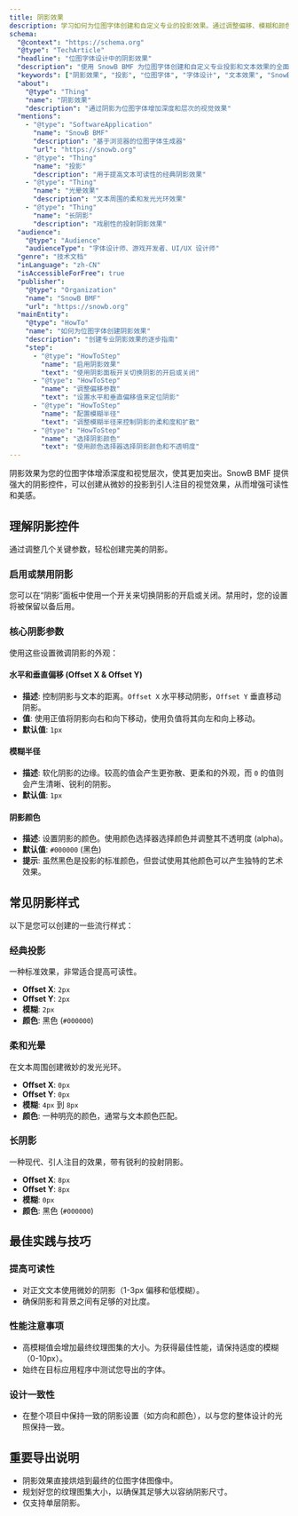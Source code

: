 ```yaml
---
title: 阴影效果
description: 学习如何为位图字体创建和自定义专业的投影效果。通过调整偏移、模糊和颜色，优化字体外观，增强文本的视觉吸引力。
schema:
  "@context": "https://schema.org"
  "@type": "TechArticle"
  "headline": "位图字体设计中的阴影效果"
  "description": "使用 SnowB BMF 为位图字体创建和自定义专业投影和文本效果的全面指南。学习阴影参数、样式和最佳实践。"
  "keywords": ["阴影效果", "投影", "位图字体", "字体设计", "文本效果", "SnowB BMF", "字体样式", "视觉效果"]
  "about":
    "@type": "Thing"
    "name": "阴影效果"
    "description": "通过阴影为位图字体增加深度和层次的视觉效果"
  "mentions":
    - "@type": "SoftwareApplication"
      "name": "SnowB BMF"
      "description": "基于浏览器的位图字体生成器"
      "url": "https://snowb.org"
    - "@type": "Thing"
      "name": "投影"
      "description": "用于提高文本可读性的经典阴影效果"
    - "@type": "Thing"
      "name": "光晕效果"
      "description": "文本周围的柔和发光光环效果"
    - "@type": "Thing"
      "name": "长阴影"
      "description": "戏剧性的投射阴影效果"
  "audience":
    "@type": "Audience"
    "audienceType": "字体设计师、游戏开发者、UI/UX 设计师"
  "genre": "技术文档"
  "inLanguage": "zh-CN"
  "isAccessibleForFree": true
  "publisher":
    "@type": "Organization"
    "name": "SnowB BMF"
    "url": "https://snowb.org"
  "mainEntity":
    "@type": "HowTo"
    "name": "如何为位图字体创建阴影效果"
    "description": "创建专业阴影效果的逐步指南"
    "step":
      - "@type": "HowToStep"
        "name": "启用阴影效果"
        "text": "使用阴影面板开关切换阴影的开启或关闭"
      - "@type": "HowToStep"
        "name": "调整偏移参数"
        "text": "设置水平和垂直偏移值来定位阴影"
      - "@type": "HowToStep"
        "name": "配置模糊半径"
        "text": "调整模糊半径来控制阴影的柔和度和扩散"
      - "@type": "HowToStep"
        "name": "选择阴影颜色"
        "text": "使用颜色选择器选择阴影颜色和不透明度"
---
```


阴影效果为您的位图字体增添深度和视觉层次，使其更加突出。SnowB BMF 提供强大的阴影控件，可以创建从微妙的投影到引人注目的视觉效果，从而增强可读性和美感。

## 理解阴影控件

通过调整几个关键参数，轻松创建完美的阴影。

### 启用或禁用阴影

您可以在“阴影”面板中使用一个开关来切换阴影的开启或关闭。禁用时，您的设置将被保留以备后用。

### 核心阴影参数

使用这些设置微调阴影的外观：

#### 水平和垂直偏移 (Offset X & Offset Y)
- **描述**: 控制阴影与文本的距离。`Offset X` 水平移动阴影，`Offset Y` 垂直移动阴影。
- **值**: 使用正值将阴影向右和向下移动，使用负值将其向左和向上移动。
- **默认值**: `1px`

#### 模糊半径
- **描述**: 软化阴影的边缘。较高的值会产生更弥散、更柔和的外观，而 `0` 的值则会产生清晰、锐利的阴影。
- **默认值**: `1px`

#### 阴影颜色
- **描述**: 设置阴影的颜色。使用颜色选择器选择颜色并调整其不透明度 (alpha)。
- **默认值**: `#000000` (黑色)
- **提示**: 虽然黑色是投影的标准颜色，但尝试使用其他颜色可以产生独特的艺术效果。

## 常见阴影样式

以下是您可以创建的一些流行样式：

### 经典投影
一种标准效果，非常适合提高可读性。
- **Offset X**: `2px`
- **Offset Y**: `2px`
- **模糊**: `2px`
- **颜色**: 黑色 (`#000000`)

### 柔和光晕
在文本周围创建微妙的发光光环。
- **Offset X**: `0px`
- **Offset Y**: `0px`
- **模糊**: `4px` 到 `8px`
- **颜色**: 一种明亮的颜色，通常与文本颜色匹配。

### 长阴影
一种现代、引人注目的效果，带有锐利的投射阴影。
- **Offset X**: `8px`
- **Offset Y**: `8px`
- **模糊**: `0px`
- **颜色**: 黑色 (`#000000`)

## 最佳实践与技巧

### 提高可读性
- 对正文文本使用微妙的阴影（1-3px 偏移和低模糊）。
- 确保阴影和背景之间有足够的对比度。

### 性能注意事项
- 高模糊值会增加最终纹理图集的大小。为获得最佳性能，请保持适度的模糊（0-10px）。
- 始终在目标应用程序中测试您导出的字体。

### 设计一致性
- 在整个项目中保持一致的阴影设置（如方向和颜色），以与您的整体设计的光照保持一致。

## 重要导出说明
- 阴影效果直接烘焙到最终的位图字体图像中。
- 规划好您的纹理图集大小，以确保其足够大以容纳阴影尺寸。
- 仅支持单层阴影。